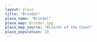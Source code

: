 ```yaml
---
layout: place
title: "Brindol"
place_name: "Brindol"
place_map: Brindol.jpg
place_map_source: "Wizards of the Coast"
place_population: 10
---
```

